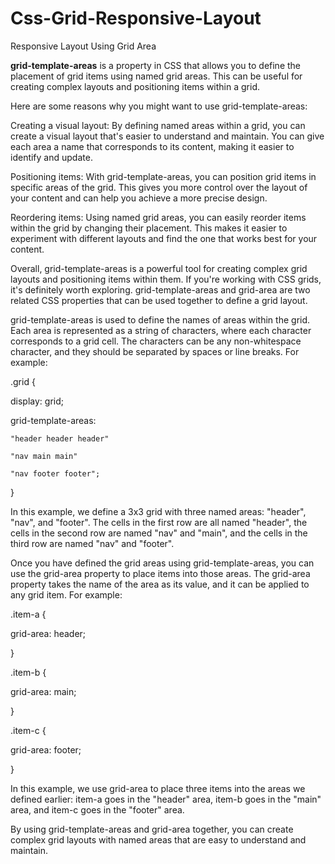 # Css-Grid-Responsive-Layout
Responsive Layout Using Grid Area

**grid-template-areas** is a property in CSS that allows you to define the placement of grid items using named grid areas. This can be useful for creating complex layouts and positioning items within a grid.

Here are some reasons why you might want to use grid-template-areas:

Creating a visual layout: By defining named areas within a grid, you can create a visual layout that's easier to understand and maintain. You can give each area a name that corresponds to its content, making it easier to identify and update.

Positioning items: With grid-template-areas, you can position grid items in specific areas of the grid. This gives you more control over the layout of your content and can help you achieve a more precise design.

Reordering items: Using named grid areas, you can easily reorder items within the grid by changing their placement. This makes it easier to experiment with different layouts and find the one that works best for your content.

Overall, grid-template-areas is a powerful tool for creating complex grid layouts and positioning items within them. If you're working with CSS grids, it's definitely worth exploring.
grid-template-areas and grid-area are two related CSS properties that can be used together to define a grid layout.

grid-template-areas is used to define the names of areas within the grid. Each area is represented as a string of characters, where each character corresponds to a grid cell. The characters can be any non-whitespace character, and they should be separated by spaces or line breaks. For example:

.grid {

  display: grid;
  
  grid-template-areas:
  
    "header header header"
    
    "nav main main"
    
    "nav footer footer";
    
}

In this example, we define a 3x3 grid with three named areas: "header", "nav", and "footer". The cells in the first row are all named "header", the cells in the second row are named "nav" and "main", and the cells in the third row are named "nav" and "footer".

Once you have defined the grid areas using grid-template-areas, you can use the grid-area property to place items into those areas. The grid-area property takes the name of the area as its value, and it can be applied to any grid item. For example:

.item-a {

  grid-area: header;
  
}

.item-b {

  grid-area: main;
  
}

.item-c {

  grid-area: footer;
  
}

In this example, we use grid-area to place three items into the areas we defined earlier: item-a goes in the "header" area, item-b goes in the "main" area, and item-c goes in the "footer" area.

By using grid-template-areas and grid-area together, you can create complex grid layouts with named areas that are easy to understand and maintain.



